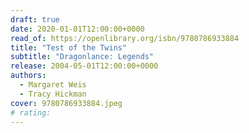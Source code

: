 ```yaml
---
draft: true
date: 2020-01-01T12:00:00+0000
read_of: https://openlibrary.org/isbn/9780786933884
title: "Test of the Twins"
subtitle: "Dragonlance: Legends"
release: 2004-05-01T12:00:00+0000
authors:
  - Margaret Weis
  - Tracy Hickman
cover: 9780786933884.jpeg
# rating:
---
```

